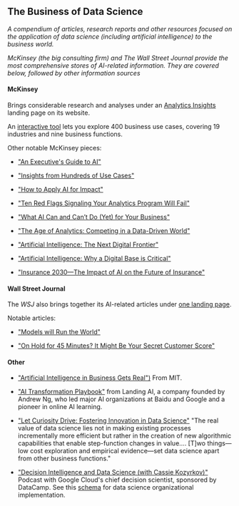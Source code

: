 ## The Business of Data Science
_A compendium of articles, research reports and other resources focused on the application of data science (including artificial intelligence) to the business world._

_McKinsey (the big consulting firm) and The Wall Street Journal provide the most comprehensive stores of AI-related information.  They are covered below, followed by other information sources_


#### McKinsey
Brings considerable research and analyses under an [Analytics Insights](https://www.mckinsey.com/business-functions/mckinsey-analytics/our-insights) landing page on its website. 

An [interactive tool](https://www.mckinsey.com/featured-insights/artificial-intelligence/visualizing-the-uses-and-potential-impact-of-ai-and-other-analytics) lets you explore 400 business use cases, covering 19 industries and nine business functions.

Other notable McKinsey pieces:

- ["An Executive's Guide to AI"](https://www.mckinsey.com/business-functions/mckinsey-analytics/our-insights/an-executives-guide-to-ai)

- ["Insights from Hundreds of Use Cases"](https://www.mckinsey.com/~/media/-mckinsey/featured%20insights/artificial%20intelligence/notes%20from%20the%20ai%20frontier%20applications%20and%20value%20of%20deep%20learning/notes-from-the-ai-frontier-insights-from-hundreds-of-use-cases-discussion-paper.ashx)

- ["How to Apply AI for Impact"](https://www.mckinsey.com/business-functions/mckinsey-analytics/our-insights/crossing-the-frontier-how-to-apply-ai-for-impact)

- ["Ten Red Flags Signaling Your Analytics Program Will Fail"](https://www.mckinsey.com/business-functions/mckinsey-analytics/our-insights/ten-red-flags-signaling-your-analytics-program-will-fail)

- ["What AI Can and Can’t Do (Yet) for Your Business"](https://www.mckinsey.com/business-functions/mckinsey-analytics/our-insights/what-ai-can-and-cant-do-yet-for-your-business)

- ["The Age of Analytics: Competing in a Data-Driven World"](https://www.mckinsey.com/business-functions/mckinsey-analytics/our-insights/the-age-of-analytics-competing-in-a-data-driven-world)

- ["Artificial Intelligence: The Next Digital Frontier"](https://www.mckinsey.com/mgi/overview/2017-in-review/whats-next-in-digital-and-ai/artificial-intelligence-the-next-digital-frontier)

- ["Artificial Intelligence: Why a Digital Base is Critical"](https://www.mckinsey.com/business-functions/mckinsey-analytics/our-insights/artificial-intelligence-why-a-digital-base-is-critical)

- ["Insurance 2030—The Impact of AI on the Future of Insurance"](https://www.mckinsey.com/industries/financial-services/our-insights/insurance-2030-the-impact-of-ai-on-the-future-of-insurance)



#### Wall Street Journal
The _WSJ_ also brings together its AI-related articles under [one landing page](https://www.wsj.com/pro/artificial-intelligence).

Notable articles:  

- ["Models will Run the World"](https://www.wsj.com/articles/models-will-run-the-world-1534716720)

- ["On Hold for 45 Minutes? It Might Be Your Secret Customer Score"](https://www.wsj.com/articles/on-hold-for-45-minutes-it-might-be-your-secret-customer-score-1541084656)



#### Other 
- ["Artificial Intelligence in Business Gets Real")](https://sloanreview.mit.edu/projects/artificial-intelligence-in-business-gets-real/) From MIT.

- ["AI Transformation Playbook"](https://landing.ai/ai-transformation-playbook/) from Landing AI, a company founded by Andrew Ng, who led major AI organizations at Baidu and Google and a pioneer in online AI learning.

- ["Let Curiosity Drive: Fostering Innovation in Data Science"](https://multithreaded.stitchfix.com/blog/2019/01/18/fostering-innovation-in-data-science/) "The real value of data science lies not in making existing processes incrementally more efficient but rather in the creation of new algorithmic capabilities that enable step-function changes in value....
[T]wo things—low cost exploration and empirical evidence—set data science apart from other business functions."

- ["Decision Intelligence and Data Science (with Cassie Kozyrkov)"](https://www.datacamp.com/community/podcast/decision-intelligence-data-science)  Podcast with Google Cloud's chief decision scientist, sponsored by DataCamp.  See this [schema](https://github.com/robjm16/Business_Applications_Compendium/blob/master/Org_Model_for_DS_Implementation.JPG) for data science organizational implementation. 
